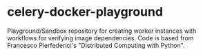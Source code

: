 # celery-docker-playground
Playground/Sandbox repository for creating worker instances with workflows for verifying image dependencies.
Code is based from Francesco Pierfederici's "Distributed Computing with Python".
